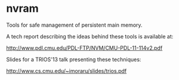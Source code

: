 nvram
=====

Tools for safe management of persistent main memory.


A tech report describing the ideas behind these tools is available at:

http://www.pdl.cmu.edu/PDL-FTP/NVM/CMU-PDL-11-114v2.pdf

Slides for a TRIOS'13 talk presenting these techniques:

http://www.cs.cmu.edu/~imoraru/slides/trios.pdf


